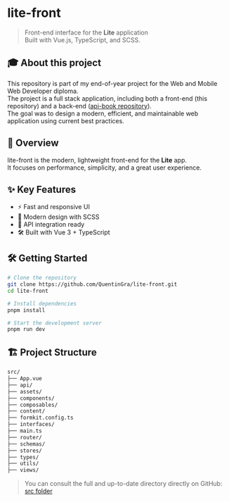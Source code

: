 # lite-front

> Front-end interface for the **Lite** application  
> Built with Vue.js, TypeScript, and SCSS.

## 🎓 About this project

This repository is part of my end-of-year project for the Web and Mobile Web Developer diploma.  
The project is a full stack application, including both a front-end (this repository) and a back-end ([api-book repository](https://github.com/QuentinGra/api-book)).  
The goal was to design a modern, efficient, and maintainable web application using current best practices.

## 🚀 Overview

lite-front is the modern, lightweight front-end for the **Lite** app.  
It focuses on performance, simplicity, and a great user experience.

## ✨ Key Features

- ⚡️ Fast and responsive UI
- 🎨 Modern design with SCSS
- 🔌 API integration ready
- 🛠️ Built with Vue 3 + TypeScript

## 🛠️ Getting Started

```bash
# Clone the repository
git clone https://github.com/QuentinGra/lite-front.git
cd lite-front

# Install dependencies
pnpm install

# Start the development server
pnpm run dev
```

## 🏗️ Project Structure

```txt
src/
├── App.vue
├── api/
├── assets/
├── components/
├── composables/
├── content/
├── formkit.config.ts
├── interfaces/
├── main.ts
├── router/
├── schemas/
├── stores/
├── types/
├── utils/
├── views/
```
> You can consult the full and up-to-date directory directly on GitHub: [src folder](https://github.com/QuentinGra/lite-front/tree/main/src)
